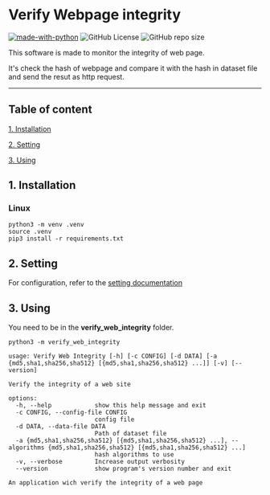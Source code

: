 # Verify Webpage integrity

[![made-with-python](https://img.shields.io/badge/Made%20with-Python%203.10-1f425f.svg?logo=python)](https://www.python.org/)
![GitHub License](https://img.shields.io/github/license/StrangeAlbatros/verify_web_integrity)
![GitHub repo size](https://img.shields.io/github/repo-size/StrangeAlbatros/verify_web_integrity)

This software is made to monitor the integrity of web page.

It's check the hash of webpage and compare it with the hash in dataset file and send the resut as http request.

---

## Table of content

[1. Installation](#1-installation)

[2. Setting](#2-setting)

[3. Using](#3-using)

## 1. Installation

### Linux
```
python3 -m venv .venv
source .venv
pip3 install -r requirements.txt
```
## 2. Setting

For configuration, refer to the [setting documentation](./doc/setting.md)

## 3. Using
You need to be in the **verify_web_integrity** folder.

```
python3 -m verify_web_integrity
```

```
usage: Verify Web Integrity [-h] [-c CONFIG] [-d DATA] [-a {md5,sha1,sha256,sha512} [{md5,sha1,sha256,sha512} ...]] [-v] [--version]

Verify the integrity of a web site

options:
  -h, --help            show this help message and exit
  -c CONFIG, --config-file CONFIG
                        config file
  -d DATA, --data-file DATA
                        Path of dataset file
  -a {md5,sha1,sha256,sha512} [{md5,sha1,sha256,sha512} ...], --algorithms {md5,sha1,sha256,sha512} [{md5,sha1,sha256,sha512} ...]
                        hash algorithms to use
  -v, --verbose         Increase output verbosity
  --version             show program's version number and exit

An application wich verify the integrity of a web page
```
